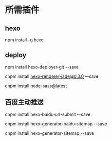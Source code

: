 # 所需插件


## hexo
npm install -g hexo


## deploy
npm install hexo-deployer-git --save 

cnpm install hexo-renderer-jade@0.3.0 --save

cnpm install node-sass@latest

## 百度主动推送
cnpm install hexo-baidu-url-submit --save

cnpm install hexo-generator-baidu-sitemap --save

cnpm install hexo-generator-sitemap --save